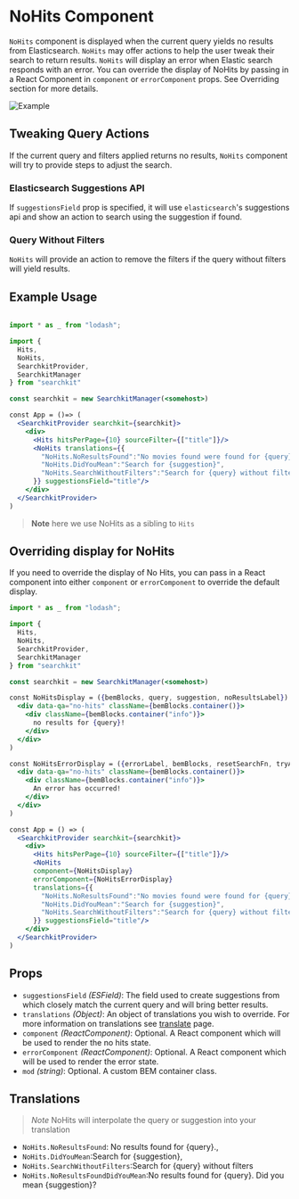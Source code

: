 # NoHits Component
`NoHits` component is displayed when the current query yields no results from Elasticsearch. `NoHits` may offer actions to help the user tweak their search to return results. `NoHits` will display an error when Elastic search responds with an error. You can override the display of NoHits by passing in a React Component in `component` or `errorComponent` props. See Overriding section for more details.

![Example](./assets/no-hits.png)


## Tweaking Query Actions
If the current query and filters applied returns no results, `NoHits` component will try to provide steps to adjust the search.

### Elasticsearch Suggestions API
If `suggestionsField` prop is specified, it will use `elasticsearch`'s suggestions api and show an action to search using the suggestion if found.

### Query Without Filters
`NoHits` will provide an action to remove the filters if the query without filters will yield results.    

## Example Usage

```jsx

import * as _ from "lodash";

import {
  Hits,
  NoHits,
  SearchkitProvider,
  SearchkitManager
} from "searchkit"

const searchkit = new SearchkitManager(<somehost>)

const App = ()=> (
  <SearchkitProvider searchkit={searchkit}>
    <div>
      <Hits hitsPerPage={10} sourceFilter={["title"]}/>
      <NoHits translations={{
        "NoHits.NoResultsFound":"No movies found were found for {query}",
        "NoHits.DidYouMean":"Search for {suggestion}",
        "NoHits.SearchWithoutFilters":"Search for {query} without filters"
      }} suggestionsField="title"/>
    </div>
  </SearchkitProvider>
)

```

>**Note** here we use NoHits as a sibling to `Hits`

## Overriding display for NoHits
If you need to override the display of No Hits, you can pass in a React component into either `component` or `errorComponent` to override the default display.

```jsx
import * as _ from "lodash";

import {
  Hits,
  NoHits,
  SearchkitProvider,
  SearchkitManager
} from "searchkit"

const searchkit = new SearchkitManager(<somehost>)

const NoHitsDisplay = ({bemBlocks, query, suggestion, noResultsLabel}) => (
  <div data-qa="no-hits" className={bemBlocks.container()}>
    <div className={bemBlocks.container("info")}>
      no results for {query}!
    </div>
  </div>
)

const NoHitsErrorDisplay = ({errorLabel, bemBlocks, resetSearchFn, tryAgainLabel}) => (
  <div data-qa="no-hits" className={bemBlocks.container()}>
    <div className={bemBlocks.container("info")}>
      An error has occurred!
    </div>
  </div>
)

const App = () => (
  <SearchkitProvider searchkit={searchkit}>
    <div>
      <Hits hitsPerPage={10} sourceFilter={["title"]}/>
      <NoHits
      component={NoHitsDisplay}
      errorComponent={NoHitsErrorDisplay}
      translations={{
        "NoHits.NoResultsFound":"No movies found were found for {query}",
        "NoHits.DidYouMean":"Search for {suggestion}",
        "NoHits.SearchWithoutFilters":"Search for {query} without filters"
      }} suggestionsField="title"/>
    </div>
  </SearchkitProvider>
)
```

## Props
- `suggestionsField` *(ESField)*: The field used to create suggestions from which closely match the current query and will bring better results.
- `translations` *(Object)*: An object of translations you wish to override. For more information on translations see [translate](../../core/Translate.md) page.
- `component` *(ReactComponent)*: Optional. A React component which will be used to render the no hits state.
- `errorComponent` *(ReactComponent)*: Optional. A React component which will be used to render the error state.
- `mod` *(string)*: Optional. A custom BEM container class.


## Translations
>*Note* NoHits will interpolate the query or suggestion into your translation

- `NoHits.NoResultsFound`: No results found for {query}.,
- `NoHits.DidYouMean`:Search for {suggestion},
- `NoHits.SearchWithoutFilters`:Search for {query} without filters
- `NoHits.NoResultsFoundDidYouMean`:No results found for {query}. Did you mean {suggestion}?
